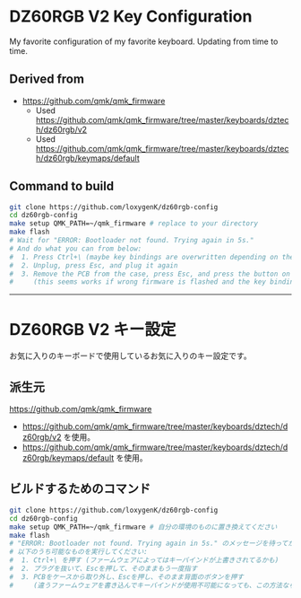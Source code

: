 # DZ60RGB V2 Key Configuration

My favorite configuration of my favorite keyboard. Updating from time to time.

## Derived from

- https://github.com/qmk/qmk_firmware
  - Used https://github.com/qmk/qmk_firmware/tree/master/keyboards/dztech/dz60rgb/v2
  - Used https://github.com/qmk/qmk_firmware/tree/master/keyboards/dztech/dz60rgb/keymaps/default

## Command to build

```bash
git clone https://github.com/loxygenK/dz60rgb-config
cd dz60rgb-config
make setup QMK_PATH=~/qmk_firmware # replace to your directory
make flash
# Wait for "ERROR: Bootloader not found. Trying again in 5s."
# And do what you can from below:
#  1. Press Ctrl+\ (maybe key bindings are overwritten depending on the firmware)
#  2. Unplug, press Esc, and plug it again
#  3. Remove the PCB from the case, press Esc, and press the button on the back
#     (this seems works if wrong firmware is flashed and the key binding doesn't work)
```

----

# DZ60RGB V2 キー設定

お気に入りのキーボードで使用しているお気に入りのキー設定です。

##  派生元

https://github.com/qmk/qmk_firmware

- https://github.com/qmk/qmk_firmware/tree/master/keyboards/dztech/dz60rgb/v2 を使用。
- https://github.com/qmk/qmk_firmware/tree/master/keyboards/dztech/dz60rgb/keymaps/default を使用。

## ビルドするためのコマンド

```bash
git clone https://github.com/loxygenK/dz60rgb-config
cd dz60rgb-config
make setup QMK_PATH=~/qmk_firmware # 自分の環境のものに置き換えてください
make flash
# "ERROR: Bootloader not found. Trying again in 5s." のメッセージを待ってから、
# 以下のうち可能なものを実行してください:
#  1. Ctrl+\ を押す (ファームウェアによってはキーバインドが上書きされてるかも)
#  2. プラグを抜いて、Escを押して、そのままもう一度指す
#  3. PCBをケースから取り外し、Escを押し、そのまま背面のボタンを押す
#     (違うファームウェアを書き込んでキーバインドが使用不可能になっても、この方法なら行けそう)
```

